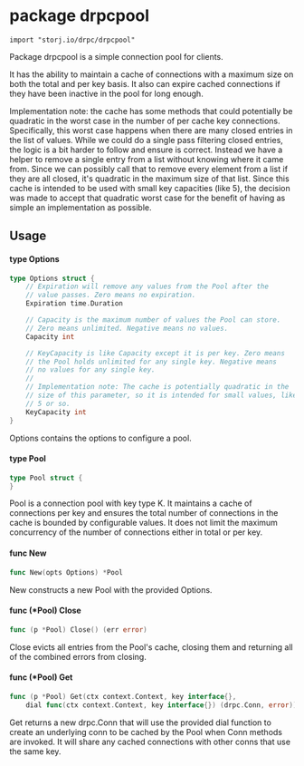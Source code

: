 # package drpcpool

`import "storj.io/drpc/drpcpool"`

Package drpcpool is a simple connection pool for clients.

It has the ability to maintain a cache of connections with a maximum size on
both the total and per key basis. It also can expire cached connections if they
have been inactive in the pool for long enough.

Implementation note: the cache has some methods that could potentially be
quadratic in the worst case in the number of per cache key connections.
Specifically, this worst case happens when there are many closed entries in the
list of values. While we could do a single pass filtering closed entries, the
logic is a bit harder to follow and ensure is correct. Instead we have a helper
to remove a single entry from a list without knowing where it came from. Since
we can possibly call that to remove every element from a list if they are all
closed, it's quadratic in the maximum size of that list. Since this cache is
intended to be used with small key capacities (like 5), the decision was made to
accept that quadratic worst case for the benefit of having as simple an
implementation as possible.

## Usage

#### type Options

```go
type Options struct {
	// Expiration will remove any values from the Pool after the
	// value passes. Zero means no expiration.
	Expiration time.Duration

	// Capacity is the maximum number of values the Pool can store.
	// Zero means unlimited. Negative means no values.
	Capacity int

	// KeyCapacity is like Capacity except it is per key. Zero means
	// the Pool holds unlimited for any single key. Negative means
	// no values for any single key.
	//
	// Implementation note: The cache is potentially quadratic in the
	// size of this parameter, so it is intended for small values, like
	// 5 or so.
	KeyCapacity int
}
```

Options contains the options to configure a pool.

#### type Pool

```go
type Pool struct {
}
```

Pool is a connection pool with key type K. It maintains a cache of connections
per key and ensures the total number of connections in the cache is bounded by
configurable values. It does not limit the maximum concurrency of the number of
connections either in total or per key.

#### func  New

```go
func New(opts Options) *Pool
```
New constructs a new Pool with the provided Options.

#### func (*Pool) Close

```go
func (p *Pool) Close() (err error)
```
Close evicts all entries from the Pool's cache, closing them and returning all
of the combined errors from closing.

#### func (*Pool) Get

```go
func (p *Pool) Get(ctx context.Context, key interface{},
	dial func(ctx context.Context, key interface{}) (drpc.Conn, error)) drpc.Conn
```
Get returns a new drpc.Conn that will use the provided dial function to create
an underlying conn to be cached by the Pool when Conn methods are invoked. It
will share any cached connections with other conns that use the same key.
